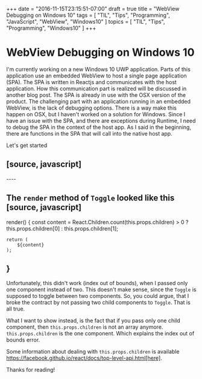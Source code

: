 +++
date = "2016-11-15T23:15:51-07:00"
draft = true
title = "WebView Debugging on Windows 10"
tags  = [ "TIL", "Tips", "Programming", "JavaScript", "WebView", "Windows10" ]
topics = [ "TIL", "Tips", "Programming", "Windows10" ]
+++
# WebView Debugging on Windows 10

I'm currently working on a new Windows 10 UWP application. Parts of this application use an embedded WebView to host a single page application (SPA). The SPA is written in Reactjs and communicates with the host application. How this communication part is realized will be discussed in another blog post.
The SPA is already in use with the OSX version of the product. The challenging part with an application running in an embedded WebView, is the lack of debugging options. There is a way make this happen on OSX, but I haven't worked on a solution for Windows. Since I have an issue with the SPA, and there are exceptions during Runtime, I need to debug the SPA in the context of the host app. As I said in the beginning, there are functions in the SPA that will call into the native host app.

Let's get started 

[source, javascript]
----
<Toggle>
	<Comp1>
	<Comp2>
</Toggle>
----

The `render` method of `Toggle` looked like this
[source, javascript]
----
render() {
	const content = React.Children.count(this.props.children) > 0 ? this.props.children[0] : this.props.children[1];

	return (
		${content}
	);
}
----

Unfortunately, this didn't work (index out of bounds), when I passed only one component instead of two.
This doesn't make sense, since the `Toggle` is supposed to toggle between two components. So, you could argue, that I broke the contract by not passing two child components to `Toggle`. That is all true.

What I want to show instead, is the fact that if you pass only one child component, then `this.props.children` is not an array anymore. `this.props.children` is the one component. Which explains the index out of bounds error.

Some information about dealing with `this.props.children` is available https://facebook.github.io/react/docs/top-level-api.html[here].

Thanks for reading!